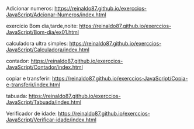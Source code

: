 Adicionar numeros: https://reinaldo87.github.io/exerccios-JavaScript/Adcionar-Numeros/index.html

exercício Bom dia,tarde,noite: https://reinaldo87.github.io/exerccios-JavaScript/Bom-dia/ex01.html

calculadora ultra simples: https://reinaldo87.github.io/exerccios-JavaScript/Calculadora/index.html

contador: https://reinaldo87.github.io/exerccios-JavaScript/Contador/index.html

copiar e transferir: https://reinaldo87.github.io/exerccios-JavaScript/Copia-e-transferir/index.html

tabuada: https://reinaldo87.github.io/exerccios-JavaScript/Tabuada/index.html

Verificador de idade: https://reinaldo87.github.io/exerccios-JavaScript/Verificar-idade/index.html
